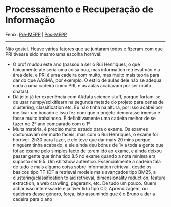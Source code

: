 # Processamento e Recuperação de Informação

Fenix: [Pre-MEPP](https://fenix.tecnico.ulisboa.pt/cursos/meic-a/disciplina-curricular/283003985068074) | [Pos-MEPP](https://fenix.tecnico.ulisboa.pt/cursos/meic-a/disciplina-curricular/1971853845332818)

---
Não gostei. Houve vários fatores que se juntaram todos e fizeram com que PRI tivesse sido mesmo uma escolha horrível:
- O prof mudou este ano (passou a ser o Rui Henriques, o que tipicamente até seria uma coisa boa, mas information retrieval não é a área dele, e PRI é uma cadeira com muito, mas muito mais teoria para dar do que AASMA, por exemplo. O estilo de aulas dele não se adequa nada a uma cadeira como PRI, e as aulas acabavam por ser muito chatas)
- Dá jeito já ter experiência com AI/data science stuff, porque fartam-se de usar numpy/scikitlearn na segunda metade do projeto para cenas de clustering, classification etc. Eu não tinha na altura, por isso acabei por me lixar um bocado e isso fez com que o projeto demorasse imenso e fosse muito trabalhoso. É definitivamente uma cadeira melhor de se fazer no 2º ano comparado com o 1º
- Muita matéria, é preciso muito estudo para o exame. Os exames costumavam ser muito fáceis, mas com o Rui Henriques, o exame foi horrível. 2h30 para fazer, e ele teve que dar mais 20 mins porque ninguém tinha acabado, e ele ainda deu bónus de 1v a toda a gente que foi ao exame pelo simples facto de terem ido ao exame, e ainda deixou passar gente que tinha tido 8.5 no exame quando a nota mínima era suposto ser 9.5. Um shitshow autêntico.
Essencialmente a cadeira fala de tudo e mais alguma coisa sobre information retrieval, desde os básicos tipo TF-IDF a retrieval models mais avançados tipo BM25, a clustering/classification to aid retrieval, dimensionality reduction, feature extraction, a web crawling, pagerank, etc. De tudo um pouco. Quem achar isso interessante e já tiver tido tipo CD, Aprendizagem, ou cadeiras desse género, força, isto assumindo que é o Bruno a dar a cadeira para o ano
